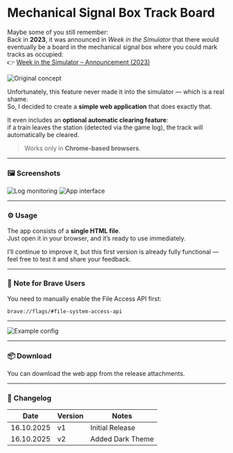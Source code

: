 # Mechanical Signal Box Track Board

Maybe some of you still remember:  
Back in **2023**, it was announced in *Week in the Simulator* that there would eventually be a board in the mechanical signal box where you could mark tracks as occupied:  
👉 [Week in the Simulator – Announcement (2023)](https://td2.info.pl/english-boards/week-in-the-simulator/msg82099/#msg82099)

![Original concept](https://img.ttsk.ngo/images/2023/08/25/r1.md.png)

Unfortunately, this feature never made it into the simulator — which is a real shame.  
So, I decided to create a **simple web application** that does exactly that.

It even includes an **optional automatic clearing feature**:  
if a train leaves the station (detected via the game log), the track will automatically be cleared.  
> Works only in **Chrome-based browsers**.

---

### 🖼️ Screenshots

![Log monitoring](https://img.ttsk.ngo/images/2025/10/16/2025-10-16-13_35_30-Logs---File-Explorer.jpg)
![App interface](https://img.ttsk.ngo/images/2025/10/16/2025-10-16-15_28_55-Downloads---File-Explorer.jpg)

---

### ⚙️ Usage

The app consists of a **single HTML file**.  
Just open it in your browser, and it’s ready to use immediately.

I’ll continue to improve it, but this first version is already fully functional —  
feel free to test it and share your feedback.

---

### 🦁 Note for Brave Users

You need to manually enable the File Access API first:  
```
brave://flags/#file-system-access-api
```

---

![Example config](https://img.ttsk.ngo/images/2025/10/16/2025-10-16-13_38_45-Fan-Control-V244-userConfig.json.jpg)

---

### 📦 Download

You can download the web app from the release attachments.

---

### 📝 Changelog

| Date | Version | Notes |
|------|----------|-------|
| 16.10.2025 | v1 | Initial Release |
| 16.10.2025 | v2 | Added Dark Theme |
